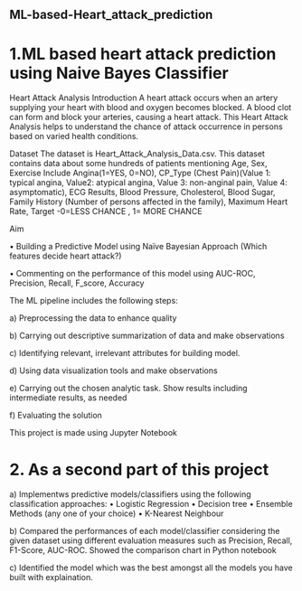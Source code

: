 ## ML-based-Heart_attack_prediction
# 1.ML based heart attack prediction using Naive Bayes Classifier

Heart Attack Analysis
Introduction
A heart attack occurs when an artery supplying your heart with blood and oxygen becomes blocked. A blood clot can form and block your arteries, causing a heart attack. This Heart Attack Analysis helps to understand the chance of attack occurrence in persons based on varied health conditions.

Dataset
The dataset is Heart_Attack_Analysis_Data.csv. 
This dataset contains data about some hundreds of patients mentioning Age, Sex, Exercise Include Angina(1=YES, 0=NO), CP_Type (Chest Pain)(Value 1: typical angina, Value2: atypical angina, Value 3: non-anginal pain, Value 4: asymptomatic), ECG Results, Blood Pressure, Cholesterol, Blood Sugar, Family History (Number of persons affected in the family), Maximum Heart Rate, Target -0=LESS CHANCE , 1= MORE CHANCE

Aim 

•	Building a Predictive Model using Naïve Bayesian Approach (Which features decide heart attack?)

•	Commenting on the performance of this model using AUC-ROC, Precision, Recall, F_score, Accuracy

The ML pipeline includes the following steps:

a)	Preprocessing the data to enhance quality

b)	Carrying out descriptive summarization of data and make observations

c)	Identifying relevant, irrelevant attributes for building model. 

d)	Using data visualization tools and make observations

e)	Carrying out the chosen analytic task. Show results including intermediate results, as needed

f)	Evaluating the solution


This project is made using Jupyter Notebook

# 2. As a second part of this project
a)	Implementws predictive models/classifiers using the following classification approaches:
•	Logistic Regression
•	Decision tree
•	Ensemble Methods (any one of your choice)
•	K-Nearest Neighbour

b)	Compared the performances of each model/classifier considering the given dataset using different evaluation measures such as Precision, Recall, F1-Score, AUC-ROC. Showed the comparison chart in Python notebook

c)	Identified the model which was the best amongst all the models you have built with explaination. 

